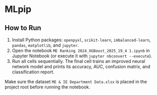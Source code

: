 # MLpip

## How to Run

1. Install Python packages: `openpyxl`, `scikit-learn`, `imbalanced-learn`, `pandas`, `matplotlib`, and `jupyter`.
2. Open the notebook `ME Ranking 2024_XGBoost_2025_19_4 1.ipynb` in Jupyter Notebook (or execute it with `jupyter nbconvert --execute`).
3. Run all cells sequentially. The final cell trains an improved neural network model and prints its accuracy, AUC, confusion matrix, and classification report.

Make sure the dataset `ME & IE Department Data.xlsx` is placed in the project root before running the notebook.
